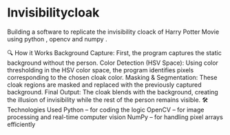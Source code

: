 # Invisibilitycloak
Building a software to replicate the invisibility cloack of Harry Potter Movie using python , opencv and numpy .

🔍 How it Works
Background Capture: First, the program captures the static background without the person.
Color Detection (HSV Space): Using color thresholding in the HSV color space, the program identifies pixels corresponding to the chosen cloak color.
Masking & Segmentation: These cloak regions are masked and replaced with the previously captured background.
Final Output: The cloak blends with the background, creating the illusion of invisibility while the rest of the person remains visible.
🛠️ Technologies Used
Python – for coding the logic
OpenCV – for image processing and real-time computer vision
NumPy – for handling pixel arrays efficiently
